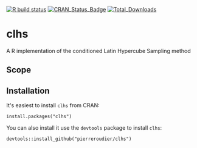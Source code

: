 [![R build status](https://github.com/pierreroudier/clhs/workflows/R-CMD-check/badge.svg)](https://github.com/pierreroudier/clhs/actions)
[![CRAN_Status_Badge](http://www.r-pkg.org/badges/version/clhs)](https://cran.r-project.org/package=clhs)
[![Total_Downloads](http://cranlogs.r-pkg.org/badges/grand-total/clhs)](https://cran.r-project.org/package=clhs)

# clhs

A R implementation of the conditioned Latin Hypercube Sampling method

## Scope

## Installation

It's easiest to install `clhs` from CRAN:

`install.packages("clhs")`

You can also install it use the `devtools` package to install `clhs`:

`devtools::install_github("pierreroudier/clhs")`